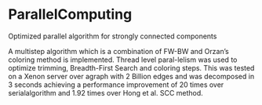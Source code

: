 # ParallelComputing
Optimized parallel algorithm for strongly connected components

A multistep algorithm which is a combination of FW-BW and Orzan’s coloring method is implemented. Thread level paral-lelism was used to optimize trimming, Breadth-First Search and coloring steps. This was tested on a Xenon server over agraph with 2 Billion edges and was decomposed in 3 seconds achieving a performance improvement of 20 times over serialalgorithm and 1.92 times over Hong et al. SCC method.
